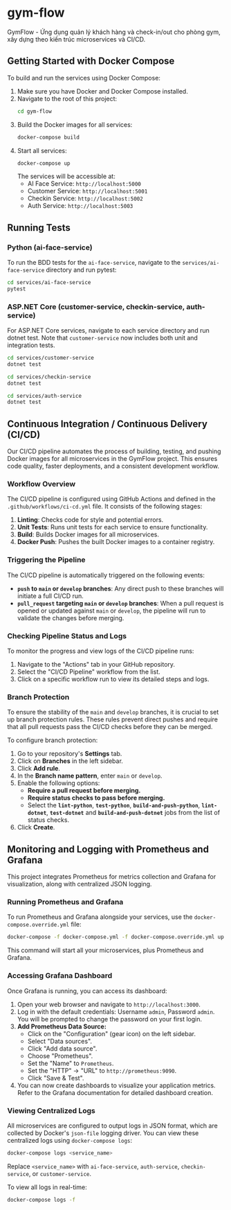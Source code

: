 # gym-flow
GymFlow - Ứng dụng quản lý khách hàng và check-in/out cho phòng gym, xây dựng theo kiến trúc microservices và CI/CD.

## Getting Started with Docker Compose

To build and run the services using Docker Compose:

1.  Make sure you have Docker and Docker Compose installed.
2.  Navigate to the root of this project:
    ```bash
    cd gym-flow
    ```
3.  Build the Docker images for all services:
    ```bash
    docker-compose build
    ```
4.  Start all services:
    ```bash
    docker-compose up
    ```
    The services will be accessible at:
    - AI Face Service: `http://localhost:5000`
    - Customer Service: `http://localhost:5001`
    - Checkin Service: `http://localhost:5002`
    - Auth Service: `http://localhost:5003`

## Running Tests

### Python (ai-face-service)

To run the BDD tests for the `ai-face-service`, navigate to the `services/ai-face-service` directory and run pytest:

```bash
cd services/ai-face-service
pytest
```

### ASP.NET Core (customer-service, checkin-service, auth-service)

For ASP.NET Core services, navigate to each service directory and run dotnet test. Note that `customer-service` now includes both unit and integration tests.

```bash
cd services/customer-service
dotnet test

cd services/checkin-service
dotnet test

cd services/auth-service
dotnet test
```

## Continuous Integration / Continuous Delivery (CI/CD)

Our CI/CD pipeline automates the process of building, testing, and pushing Docker images for all microservices in the GymFlow project. This ensures code quality, faster deployments, and a consistent development workflow.

### Workflow Overview

The CI/CD pipeline is configured using GitHub Actions and defined in the `.github/workflows/ci-cd.yml` file. It consists of the following stages:

1.  **Linting**: Checks code for style and potential errors.
2.  **Unit Tests**: Runs unit tests for each service to ensure functionality.
3.  **Build**: Builds Docker images for all microservices.
4.  **Docker Push**: Pushes the built Docker images to a container registry.

### Triggering the Pipeline

The CI/CD pipeline is automatically triggered on the following events:

*   **`push` to `main` or `develop` branches**: Any direct push to these branches will initiate a full CI/CD run.
*   **`pull_request` targeting `main` or `develop` branches**: When a pull request is opened or updated against `main` or `develop`, the pipeline will run to validate the changes before merging.

### Checking Pipeline Status and Logs

To monitor the progress and view logs of the CI/CD pipeline runs:

1.  Navigate to the "Actions" tab in your GitHub repository.
2.  Select the "CI/CD Pipeline" workflow from the list.
3.  Click on a specific workflow run to view its detailed steps and logs.

### Branch Protection

To ensure the stability of the `main` and `develop` branches, it is crucial to set up branch protection rules. These rules prevent direct pushes and require that all pull requests pass the CI/CD checks before they can be merged.

To configure branch protection:

1.  Go to your repository's **Settings** tab.
2.  Click on **Branches** in the left sidebar.
3.  Click **Add rule**.
4.  In the **Branch name pattern**, enter `main` or `develop`.
5.  Enable the following options:
    *   **Require a pull request before merging.**
    *   **Require status checks to pass before merging.**
    *   Select the **`lint-python`**, **`test-python`**, **`build-and-push-python`**, **`lint-dotnet`**, **`test-dotnet`** and **`build-and-push-dotnet`** jobs from the list of status checks.
6.  Click **Create**.

## Monitoring and Logging with Prometheus and Grafana

This project integrates Prometheus for metrics collection and Grafana for visualization, along with centralized JSON logging.

### Running Prometheus and Grafana

To run Prometheus and Grafana alongside your services, use the `docker-compose.override.yml` file:

```bash
docker-compose -f docker-compose.yml -f docker-compose.override.yml up -d
```

This command will start all your microservices, plus Prometheus and Grafana.

### Accessing Grafana Dashboard

Once Grafana is running, you can access its dashboard:

1.  Open your web browser and navigate to `http://localhost:3000`.
2.  Log in with the default credentials: Username `admin`, Password `admin`. You will be prompted to change the password on your first login.
3.  **Add Prometheus Data Source:**
    *   Click on the "Configuration" (gear icon) on the left sidebar.
    *   Select "Data sources".
    *   Click "Add data source".
    *   Choose "Prometheus".
    *   Set the "Name" to `Prometheus`.
    *   Set the "HTTP" -> "URL" to `http://prometheus:9090`.
    *   Click "Save & Test".
4.  You can now create dashboards to visualize your application metrics. Refer to the Grafana documentation for detailed dashboard creation.

### Viewing Centralized Logs

All microservices are configured to output logs in JSON format, which are collected by Docker's `json-file` logging driver. You can view these centralized logs using `docker-compose logs`:

```bash
docker-compose logs <service_name>
```

Replace `<service_name>` with `ai-face-service`, `auth-service`, `checkin-service`, or `customer-service`.

To view all logs in real-time:

```bash
docker-compose logs -f
```